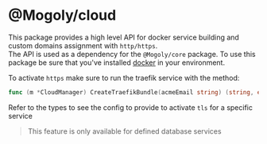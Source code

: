 # @Mogoly/cloud

This package provides a high level API for docker service building and custom domains assignment with `http/https`.  
The API is used as a dependency for the `@Mogoly/core` package. To use this package be sure that you've installed [docker](https://www.google.com/url?sa=t&source=web&rct=j&opi=89978449&url=https://www.docker.com/&ved=2ahUKEwisr7nPla6PAxXaTDABHSffPIkQFnoECBIQAQ&usg=AOvVaw3p9e1qPvdfjCrUwPYAhUlS) in your environment.

To activate `https` make sure to run the traefik service with the method:

```go
func (m *CloudManager) CreateTraefikBundle(acmeEmail string) (string, error)
```

Refer to the types to see the config to provide to activate `tls` for a specific service
> This feature is only available for defined database services
